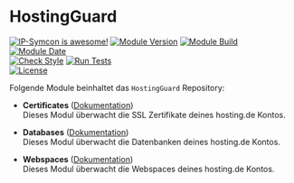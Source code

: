 # HostingGuard

[![IP-Symcon is awesome!](https://img.shields.io/badge/IP--Symcon-5.5-blue.svg)](https://www.symcon.de)
[![Module Version](https://img.shields.io/badge/Module_Version-1.00-blue.svg)]()
[![Module Build](https://img.shields.io/badge/Module_Build-12-blue.svg)]()
[![Module Date](https://img.shields.io/badge/Module_Date-20210218-blue.svg)]()  
[![Check Style](https://github.com/ubittner/HostingGuard/workflows/Check%20Style/badge.svg)](https://github.com/ubittner/HostingGuard/actions)
[![Run Tests](https://github.com/ubittner/HostingGuard/workflows/Run%20Tests/badge.svg)](https://github.com/ubittner/HostingGuard/actions)  
[![License](https://img.shields.io/badge/License-CC%20BY--NC--SA%204.0-green.svg)](https://creativecommons.org/licenses/by-nc-sa/4.0/)  

Folgende Module beinhaltet das `HostingGuard` Repository:  

- __Certificates__ ([Dokumentation](Certificates))  
  	Dieses Modul überwacht die SSL Zertifikate deines hosting.de Kontos.  
  
- __Databases__ ([Dokumentation](Databases))  
  	Dieses Modul überwacht die Datenbanken deines hosting.de Kontos.  
  
- __Webspaces__ ([Dokumentation](Webspaces))  
  	Dieses Modul überwacht die Webspaces deines hosting.de Kontos.
  